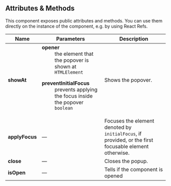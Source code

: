 ## Attributes & Methods

This component exposes public attributes and methods. You can use them directly on the instance of the component, e.g. by using React Refs.

| Name           | Parameters                                                                                                                                                                                                                                                                                                                              | Description                                                                                                      |
| -------------- | --------------------------------------------------------------------------------------------------------------------------------------------------------------------------------------------------------------------------------------------------------------------------------------------------------------------------------------- | ---------------------------------------------------------------------------------------------------------------- |
| **showAt**     | <dl><dt className="methodText">**opener**</dt><dd className="methodText">the element that the popover is shown at</dd><dd><code>HTMLElement</code></dd></dl><dl><dt className="methodText">**preventInitialFocus**</dt><dd className="methodText">prevents applying the focus inside the popover</dd><dd><code>boolean</code></dd></dl> | Shows the popover.                                                                                               |
| **applyFocus** | &mdash;                                                                                                                                                                                                                                                                                                                                 | Focuses the element denoted by <code>initialFocus</code>, if provided, or the first focusable element otherwise. |
| **close**      | &mdash;                                                                                                                                                                                                                                                                                                                                 | Closes the popup.                                                                                                |
| **isOpen**     | &mdash;                                                                                                                                                                                                                                                                                                                                 | Tells if the component is opened                                                                                 |
